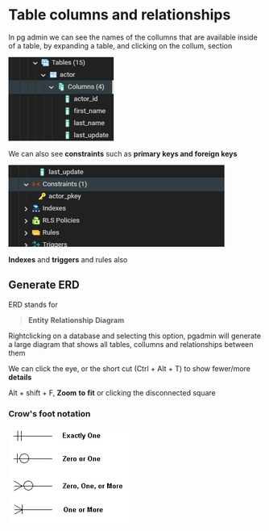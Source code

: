 # Table columns and relationships

In pg admin we can see the names of the collumns that are available inside of a table, by expanding a table, and clicking on the collum, section

![](collumn.png)

We can also see **constraints** such as **primary keys and foreign keys** 

![](constraints.png)

**Indexes** and **triggers** and rules also

## Generate ERD

ERD stands for
> **Entity**
> **Relationship**
> **Diagram**

Rightclicking on a database and selecting this option, pgadmin will generate a large diagram that shows all tables, collumns and relationships between them

We can click the eye, or the short cut (Ctrl + Alt + T) to show fewer/more **details**

Alt + shift + F, **Zoom** **to** **fit** or clicking the disconnected square

### **Crow's foot notation**

![](crows.gif)

